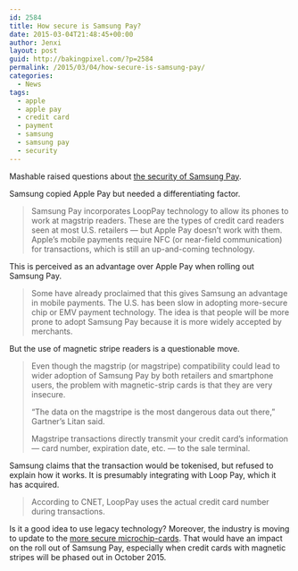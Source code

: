 ```yaml
---
id: 2584
title: How secure is Samsung Pay?
date: 2015-03-04T21:48:45+00:00
author: Jenxi
layout: post
guid: http://bakingpixel.com/?p=2584
permalink: /2015/03/04/how-secure-is-samsung-pay/
categories:
  - News
tags:
  - apple
  - apple pay
  - credit card
  - payment
  - samsung
  - samsung pay
  - security
---
```

Mashable raised questions about [the security of Samsung Pay](http://mashable.com/2015/03/03/samsung-pay-security/).

Samsung copied Apple Pay but needed a differentiating factor.

> Samsung Pay incorporates LoopPay technology to allow its phones to work at magstrip readers. These are the types of credit card readers seen at most U.S. retailers — but Apple Pay doesn&#8217;t work with them. Apple&#8217;s mobile payments require NFC (or near-field communication) for transactions, which is still an up-and-coming technology. 

This is perceived as an advantage over Apple Pay when rolling out Samsung Pay.

> Some have already proclaimed that this gives Samsung an advantage in mobile payments. The U.S. has been slow in adopting more-secure chip or EMV payment technology. The idea is that people will be more prone to adopt Samsung Pay because it is more widely accepted by merchants. 

But the use of magnetic stripe readers is a questionable move.

> Even though the magstrip (or magstripe) compatibility could lead to wider adoption of Samsung Pay by both retailers and smartphone users, the problem with magnetic-strip cards is that they are very insecure.
> 
> &#8220;The data on the magstripe is the most dangerous data out there,&#8221; Gartner&#8217;s Litan said.
> 
> Magstripe transactions directly transmit your credit card&#8217;s information — card number, expiration date, etc. — to the sale terminal. 

Samsung claims that the transaction would be tokenised, but refused to explain how it works. It is presumably integrating with Loop Pay, which it has acquired.

> According to CNET, LoopPay uses the actual credit card number during transactions. 

Is it a good idea to use legacy technology? Moreover, the industry is moving to update to the [more secure microchip-cards](http://www.entrepreneur.com/article/243555). That would have an impact on the roll out of Samsung Pay, especially when credit cards with magnetic stripes will be phased out in October 2015.
